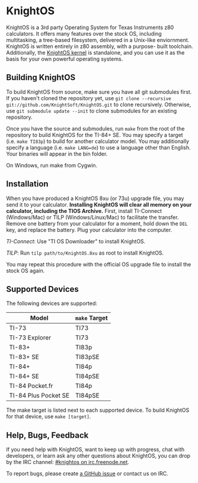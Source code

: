 # KnightOS

KnightOS is a 3rd party Operating System for Texas Instruments z80 calculators. It offers
many features over the stock OS, including multitasking, a tree-based filesystem, delivered
in a Unix-like enviornment. KnightOS is written entirely in z80 assembly, with a purpose-
built toolchain. Additionally, the [KnightOS kernel](https://github.com/KnightSoft/kernel)
is standalone, and you can use it as the basis for your own powerful operating systems.

## Building KnightOS

To build KnightOS from source, make sure you have all git submodules first. If you haven't
cloned the repository yet, use `git clone --recursive git://github.com/KnightSoft/KnightOS.git`
to clone recursively. Otherwise, use `git submodule update --init` to clone submodules for
an existing repository.

Once you have the source and submodules, run `make` from the root of the repository to build
KnightOS for the TI-84+ SE. You may specify a target (i.e. `make TI83p`) to build for another
calculator model. You may additionally specify a language (i.e. `make LANG=de`) to use a
language other than English. Your binaries will appear in the bin folder.

On Windows, run make from Cygwin.

## Installation

When you have produced a KnightOS 8xu (or 73u) upgrade file, you may send it to your calculator.
**Installing KnightOS will clear all memory on your calculator, including the TIOS Archive.**
First, install TI-Connect (Windows/Mac) or TILP (Windows/Linux/Mac) to facilitate the transfer.
Remove one battery from your calculator for a moment, hold down the `DEL` key, and replace the
battery. Plug your calculator into the computer.

*TI-Connect*: Use "TI OS Downloader" to install KnightOS.

*TILP*: Run `tilp path/to/KnightOS.8xu` as root to install KnightOS.

You may repeat this procedure with the official OS upgrade file to install the stock OS again.

## Supported Devices

The following devices are supported:

| Model                | `make` Target |
| -------------------- | ------------- |
| TI-73                | TI73          |
| TI-73 Explorer       | TI73          |
| TI-83+               | TI83p         |
| TI-83+ SE            | TI83pSE       |
| TI-84+               | TI84p         |
| TI-84+ SE            | TI84pSE       |
| TI-84 Pocket.fr      | TI84p         |
| TI-84 Plus Pocket SE | TI84pSE       |

The make target is listed next to each supported device. To build KnightOS for that device, use
`make [target]`.

## Help, Bugs, Feedback

If you need help with KnightOS, want to keep up with progress, chat with developers, or learn
ask any other questions about KnightOS, you can drop by the IRC channel: [#knightos on
irc.freenode.net](http://webchat.freenode.net/?channels=knightos).

To report bugs, please create [a GitHub issue](https://github.com/KnightSoft/KnightOS/issues/new)
or contact us on IRC.
